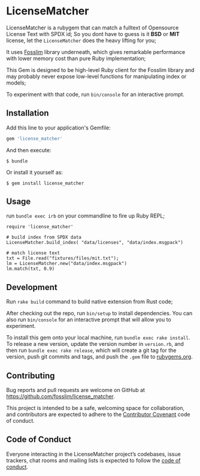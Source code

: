 # LicenseMatcher

LicenseMatcher is a rubygem that can match a fulltext of Opensource License Text with SPDX id; So you dont have to guess is it **BSD** or **MIT** license, let the `LicenseMatcher` does the heavy lifting for you;


It uses [Fosslim](https://github.com/Fosslim/fosslim/) library underneath, which gives remarkable performance with lower memory cost than pure Ruby implementation;

This Gem is designed to be high-level Ruby client for the Fosslim library and may probably never expose low-level functions for manipulating index or models;


To experiment with that code, run `bin/console` for an interactive prompt.


## Installation

Add this line to your application's Gemfile:

```ruby
gem 'license_matcher'
```

And then execute:

    $ bundle

Or install it yourself as:

    $ gem install license_matcher

## Usage

run `bundle exec irb` on your commandline to fire up Ruby REPL;

```
require 'license_matcher'

# build index from SPDX data
LicenseMatcher.build_index( "data/licenses", "data/index.msgpack")

# match license text
txt = File.read("fixtures/files/mit.txt");
lm = LicenseMatcher.new("data/index.msgpack")
lm.match(txt, 0.9) 

```


## Development

Run `rake build` command to build native extension from Rust code;


After checking out the repo, run `bin/setup` to install dependencies. You can also run `bin/console` for an interactive prompt that will allow you to experiment.

To install this gem onto your local machine, run `bundle exec rake install`. To release a new version, update the version number in `version.rb`, and then run `bundle exec rake release`, which will create a git tag for the version, push git commits and tags, and push the `.gem` file to [rubygems.org](https://rubygems.org).

## Contributing

Bug reports and pull requests are welcome on GitHub at https://github.com/fosslim/license_matcher. 

This project is intended to be a safe, welcoming space for collaboration, and contributors are expected to adhere to the [Contributor Covenant](http://contributor-covenant.org) code of conduct.

## Code of Conduct

Everyone interacting in the LicenseMatcher project’s codebases, issue trackers, chat rooms and mailing lists is expected to follow the [code of conduct](https://github.com/fosslim/license_matcher/blob/master/CODE_OF_CONDUCT.md).
